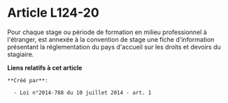 # Article L124-20

Pour chaque stage ou période de formation en milieu professionnel à l'étranger, est annexée à la convention de stage une
fiche d'information présentant la réglementation du pays d'accueil sur les droits et devoirs du stagiaire.

**Liens relatifs à cet article**

	**Créé par**:

	  - Loi n°2014-788 du 10 juillet 2014 - art. 1
